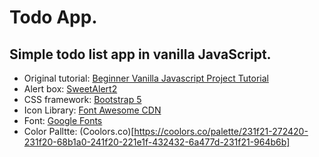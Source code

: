 # Todo App.

## Simple todo list app in vanilla JavaScript.

* Original tutorial: [Beginner Vanilla Javascript Project Tutorial](https://www.youtube.com/watch?v=Ttf3CEsEwMQ&t=3548s)
* Alert box: [SweetAlert2](https://sweetalert2.github.io/#examples)
* CSS framework: [Bootstrap 5](https://getbootstrap.com/docs/5.0/getting-started/introduction/)
* Icon Library: [Font Awesome CDN](https://cdnjs.com/libraries/font-awesome)
* Font: [Google Fonts](https://fonts.google.com/) 
* Color Palltte: (Coolors.co)[https://coolors.co/palette/231f21-272420-231f20-68b1a0-241f20-221e1f-432432-6a477d-231f21-964b6b]
  